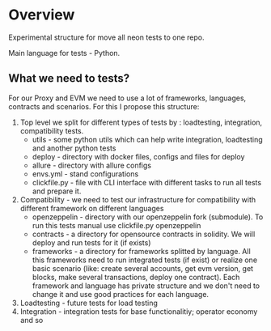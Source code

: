 # Overview
Experimental structure for move all neon tests to one repo.

Main language for tests - Python.

## What we need to tests?

For our Proxy and EVM we need to use a lot of frameworks, languages, contracts and scenarios. For this I propose this structure:

1. Top level we split for different types of tests by : loadtesting, integration, compatibility tests.
    - utils - some python utils which can help write integration, loadtesting and another python tests
    - deploy - directory with docker files, configs and files for deploy
    - allure - directory with allure configs
    - envs.yml - stand configurations
    - clickfile.py - file with CLI interface with different tasks to run all tests and prepare it.
2. Compatibility - we need to test our infrastructure for compatibility with different framework on different languages
    - openzeppelin - directory with our openzeppelin fork (submodule). To run this tests manual use clickfile.py openzeppelin
    - contracts - a directory for opensource contracts in solidity. We will deploy and run tests for it (if exists)
    - frameworks - a directory for frameworks splitted by language. All this frameworks need to run integrated tests (if exist) 
   or realize one basic scenario (like: create several accounts, get evm version, get blocks, make several transactions, deploy one contract).
   Each framework and language has private structure and we don't need to change it and use good practices for each language.
3. Loadtesting - future tests for load testing
4. Integration - integration tests for base functionalitiy; operator economy and so